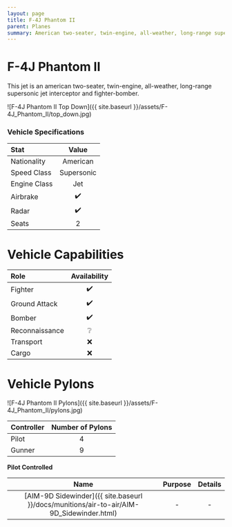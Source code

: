 ```yaml
---
layout: page
title: F-4J Phantom II
parent: Planes
summary: American two-seater, twin-engine, all-weather, long-range supersonic jet interceptor and fighter-bomber.
---
```


# F-4J Phantom II
This jet is an american two-seater, twin-engine, all-weather, long-range supersonic jet interceptor and fighter-bomber.

![F-4J Phantom II Top Down]({{ site.baseurl }}/assets/F-4J_Phantom_II/top_down.jpg)

### Vehicle Specifications

| Stat | Value |
|:-----|:-----:|
| Nationality | American |
| Speed Class | Supersonic |
| Engine Class | Jet |
| Airbrake | ✔️ |
| Radar | ✔️ |
| Seats | 2 |

# Vehicle Capabilities

| Role | Availability |
|:-----|:------------:|
| Fighter | ✔️ |
| Ground Attack | ✔️ |
| Bomber | ✔️ |
| Reconnaissance | ❔ |
| Transport | ❌ |
| Cargo | ❌ |

# Vehicle Pylons

![F-4J Phantom II Pylons]({{ site.baseurl }}/assets/F-4J_Phantom_II/pylons.jpg)

| Controller | Number of Pylons |
| --- | :---: |
| Pilot | 4
| Gunner | 9 |

**Pilot Controlled**

| Name | Purpose | Details |
| :---: | :---: | :---: |
| [AIM-9D Sidewinder]({{ site.baseurl }}/docs/munitions/air-to-air/AIM-9D_Sidewinder.html) | - | - |


